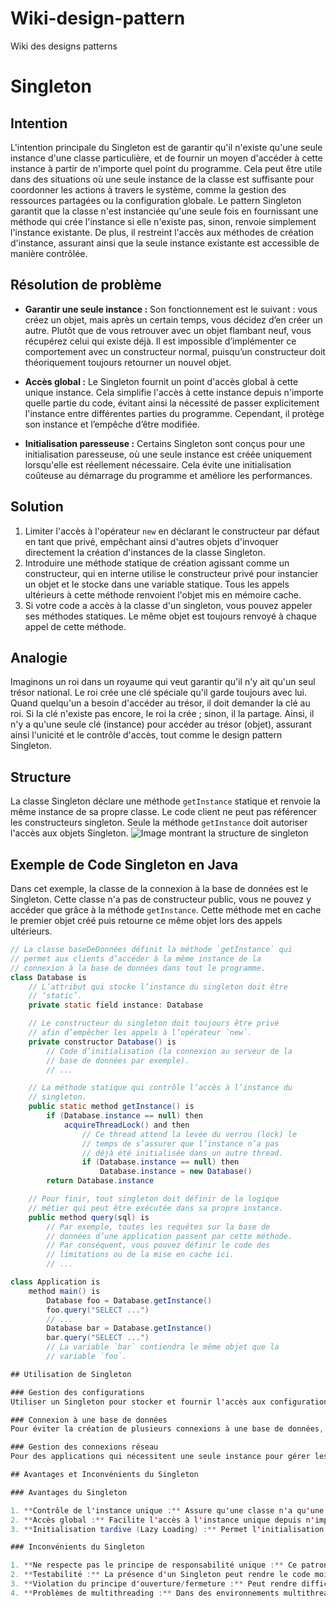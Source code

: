 # Wiki-design-pattern
Wiki des designs patterns

# Singleton #

## Intention
L'intention principale du Singleton est de garantir qu'il n'existe qu'une seule instance d'une classe particulière, et de fournir un moyen d'accéder à cette instance à partir de n'importe quel point du programme. Cela peut être utile dans des situations où une seule instance de la classe est suffisante pour coordonner les actions à travers le système, comme la gestion des ressources partagées ou la configuration globale. Le pattern Singleton garantit que la classe n'est instanciée qu'une seule fois en fournissant une méthode qui crée l'instance si elle n'existe pas, sinon, renvoie simplement l'instance existante. De plus, il restreint l'accès aux méthodes de création d'instance, assurant ainsi que la seule instance existante est accessible de manière contrôlée.

## Résolution de problème
- **Garantir une seule instance :** Son fonctionnement est le suivant : vous créez un objet, mais après un certain temps, vous décidez d’en créer un autre. Plutôt que de vous retrouver avec un objet flambant neuf, vous récupérez celui qui existe déjà. Il est impossible d’implémenter ce comportement avec un constructeur normal, puisqu’un constructeur doit théoriquement toujours retourner un nouvel objet.

- **Accès global :** Le Singleton fournit un point d'accès global à cette unique instance. Cela simplifie l'accès à cette instance depuis n'importe quelle partie du code, évitant ainsi la nécessité de passer explicitement l'instance entre différentes parties du programme. Cependant, il protège son instance et l’empêche d’être modifiée.

- **Initialisation paresseuse :** Certains Singleton sont conçus pour une initialisation paresseuse, où une seule instance est créée uniquement lorsqu'elle est réellement nécessaire. Cela évite une initialisation coûteuse au démarrage du programme et améliore les performances.

## Solution
1. Limiter l'accès à l'opérateur `new` en déclarant le constructeur par défaut en tant que privé, empêchant ainsi d'autres objets d'invoquer directement la création d'instances de la classe Singleton.
2. Introduire une méthode statique de création agissant comme un constructeur, qui en interne utilise le constructeur privé pour instancier un objet et le stocke dans une variable statique. Tous les appels ultérieurs à cette méthode renvoient l'objet mis en mémoire cache.
3. Si votre code a accès à la classe d'un singleton, vous pouvez appeler ses méthodes statiques. Le même objet est toujours renvoyé à chaque appel de cette méthode.

## Analogie
Imaginons un roi dans un royaume qui veut garantir qu'il n'y ait qu'un seul trésor national. Le roi crée une clé spéciale qu'il garde toujours avec lui. Quand quelqu'un a besoin d'accéder au trésor, il doit demander la clé au roi. Si la clé n'existe pas encore, le roi la crée ; sinon, il la partage. Ainsi, il n'y a qu'une seule clé (instance) pour accéder au trésor (objet), assurant ainsi l'unicité et le contrôle d'accès, tout comme le design pattern Singleton.

## Structure
La classe Singleton déclare une méthode `getInstance` statique et renvoie la même instance de sa propre classe. Le code client ne peut pas référencer les constructeurs singleton. Seule la méthode `getInstance` doit autoriser l'accès aux objets Singleton.
![Image montrant la structure de singleton](https://refactoring.guru/images/patterns/diagrams/singleton/structure-fr.png?id=c61f45af3dee82ffdbe7a737fa33efa3)

## Exemple de Code Singleton en Java

Dans cet exemple, la classe de la connexion à la base de données est le Singleton. Cette classe n'a pas de constructeur public, vous ne pouvez y accéder que grâce à la méthode `getInstance`. Cette méthode met en cache le premier objet créé puis retourne ce même objet lors des appels ultérieurs.

```java
// La classe baseDeDonnées définit la méthode `getInstance` qui
// permet aux clients d’accéder à la même instance de la
// connexion à la base de données dans tout le programme.
class Database is
    // L’attribut qui stocke l’instance du singleton doit être
    // ‘static’.
    private static field instance: Database

    // Le constructeur du singleton doit toujours être privé
    // afin d’empêcher les appels à l’opérateur `new`.
    private constructor Database() is
        // Code d’initialisation (la connexion au serveur de la
        // base de données par exemple).
        // ...

    // La méthode statique qui contrôle l’accès à l’instance du
    // singleton.
    public static method getInstance() is
        if (Database.instance == null) then
            acquireThreadLock() and then
                // Ce thread attend la levée du verrou (lock) le
                // temps de s’assurer que l’instance n’a pas
                // déjà été initialisée dans un autre thread.
                if (Database.instance == null) then
                    Database.instance = new Database()
        return Database.instance

    // Pour finir, tout singleton doit définir de la logique
    // métier qui peut être exécutée dans sa propre instance.
    public method query(sql) is
        // Par exemple, toutes les requêtes sur la base de
        // données d’une application passent par cette méthode.
        // Par conséquent, vous pouvez définir le code des
        // limitations ou de la mise en cache ici.
        // ...

class Application is
    method main() is
        Database foo = Database.getInstance()
        foo.query("SELECT ...")
        // ...
        Database bar = Database.getInstance()
        bar.query("SELECT ...")
        // La variable `bar` contiendra le même objet que la
        // variable `foo`.

## Utilisation de Singleton

### Gestion des configurations
Utiliser un Singleton pour stocker et fournir l'accès aux configurations de l'application, garantissant ainsi qu'il n'y a qu'une seule source de configurations.

### Connexion à une base de données
Pour éviter la création de plusieurs connexions à une base de données, un Singleton peut être utilisé pour gérer l'instance de connexion, assurant ainsi une utilisation efficace des ressources.

### Gestion des connexions réseau
Pour des applications qui nécessitent une seule instance pour gérer les connexions réseau, le Singleton offre une solution en évitant la surutilisation des ressources réseau.

## Avantages et Inconvénients du Singleton

### Avantages du Singleton

1. **Contrôle de l'instance unique :** Assure qu'une classe n'a qu'une seule instance, fournissant ainsi un point d'accès global à cette instance.
2. **Accès global :** Facilite l'accès à l'instance unique depuis n'importe quel point de l'application, ce qui peut être pratique pour des ressources partagées.
3. **Initialisation tardive (Lazy Loading) :** Permet l'initialisation de l'instance unique uniquement lorsque cela est nécessaire, ce qui peut améliorer les performances lors du démarrage de l'application.

### Inconvénients du Singleton

1. **Ne respecte pas le principe de responsabilité unique :** Ce patron résout deux problèmes à la fois.
2. **Testabilité :** La présence d'un Singleton peut rendre le code moins testable, car il peut être difficile de remplacer l'instance unique par une version mock ou de test.
3. **Violation du principe d'ouverture/fermeture :** Peut rendre difficile l'extension de certaines classes, car l'accès à l'instance unique est souvent codé en dur dans le code existant.
4. **Problèmes de multithreading :** Dans des environnements multithreadés, des problèmes de concurrence peuvent survenir si des précautions appropriées ne sont pas prises lors de l'accès et de la création de l'instance unique.


